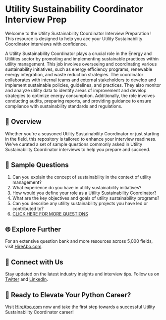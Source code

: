 # Utility Sustainability Coordinator Interview Prep

Welcome to the Utility Sustainability Coordinator Interview Preparation ! This resource is designed to help you ace your Utility Sustainability Coordinator interviews with confidence.

A Utility Sustainability Coordinator plays a crucial role in the Energy and Utilities sector by promoting and implementing sustainable practices within utility management. This job involves overseeing and coordinating various sustainability initiatives, such as energy efficiency programs, renewable energy integration, and waste reduction strategies. The coordinator collaborates with internal teams and external stakeholders to develop and implement sustainable policies, guidelines, and practices. They also monitor and analyze utility data to identify areas of improvement and develop strategies to optimize energy consumption. Additionally, the role involves conducting audits, preparing reports, and providing guidance to ensure compliance with sustainability standards and regulations.

## 🚀 Overview

Whether you're a seasoned Utility Sustainability Coordinator or just starting in the field, this repository is tailored to enhance your interview readiness. We've curated a set of sample questions commonly asked in Utility Sustainability Coordinator interviews to help you prepare and succeed.

## 📝 Sample Questions

1. Can you explain the concept of sustainability in the context of utility management?
2. What experience do you have in utility sustainability initiatives?
3. How would you define your role as a Utility Sustainability Coordinator?
4. What are the key objectives and goals of utility sustainability programs?
5. Can you describe any utility sustainability projects you have led or contributed to?
6. [CLICK HERE FOR MORE QUESTIONS](https://hireabo.com/job/20_2_17/Utility%20Sustainability%20Coordinator)

## 🌐 Explore Further

For an extensive question bank and more resources across 5,000 fields, visit [HireAbo.com](https://www.hireabo.com).

## 📱 Connect with Us

Stay updated on the latest industry insights and interview tips. Follow us on [Twitter](https://twitter.com/hireabo) and [LinkedIn](https://www.linkedin.com/in/hire-abo-3609972a8/).

## 🚀 Ready to Elevate Your Python Career?

Visit [HireAbo.com](https://www.hireabo.com) now and take the first step towards a successful Utility Sustainability Coordinator career!